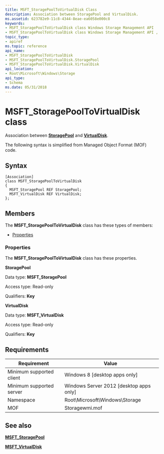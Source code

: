 ```yaml
---
title: MSFT_StoragePoolToVirtualDisk Class
description: Association between StoragePool and VirtualDisk.
ms.assetid: 623782e9-11c8-4344-8eae-ea6058e000c8
keywords:
- MSFT_StoragePoolToVirtualDisk class Windows Storage Management API
- MSFT_StoragePoolToVirtualDisk class Windows Storage Management API , described
topic_type:
- apiref
ms.topic: reference
api_name:
- MSFT_StoragePoolToVirtualDisk
- MSFT_StoragePoolToVirtualDisk.StoragePool
- MSFT_StoragePoolToVirtualDisk.VirtualDisk
api_location:
- Root\Microsoft\Windows\Storage
api_type:
- Schema
ms.date: 05/31/2018
---
```


# MSFT\_StoragePoolToVirtualDisk class

Association between [**StoragePool**](msft-storagepool.md) and [**VirtualDisk**](msft-virtualdisk.md).

The following syntax is simplified from Managed Object Format (MOF) code.

## Syntax

``` syntax
[Association]
class MSFT_StoragePoolToVirtualDisk
{
  MSFT_StoragePool REF StoragePool;
  MSFT_VirtualDisk REF VirtualDisk;
};
```

## Members

The **MSFT\_StoragePoolToVirtualDisk** class has these types of members:

-   [Properties](#properties)

### Properties

The **MSFT\_StoragePoolToVirtualDisk** class has these properties.

 

**StoragePool**
   

Data type: **MSFT\_StoragePool**
 

Access type: Read-only
 

Qualifiers: **Key**
 

 

**VirtualDisk**
   

Data type: **MSFT\_VirtualDisk**
 

Access type: Read-only
 

Qualifiers: **Key**
 

 

## Requirements



| Requirement | Value |
|-------------------------------------|-------------------------------------------------------------------------------------------|
| Minimum supported client | Windows 8 \[desktop apps only\]                                                |
| Minimum supported server | Windows Server 2012 \[desktop apps only\]                                      |
| Namespace                | Root\\Microsoft\\Windows\\Storage                                              |
| MOF                      |  Storagewmi.mof  |



## See also

 

[**MSFT\_StoragePool**](msft-storagepool.md)
 

[**MSFT\_VirtualDisk**](msft-virtualdisk.md)
 

 

 





